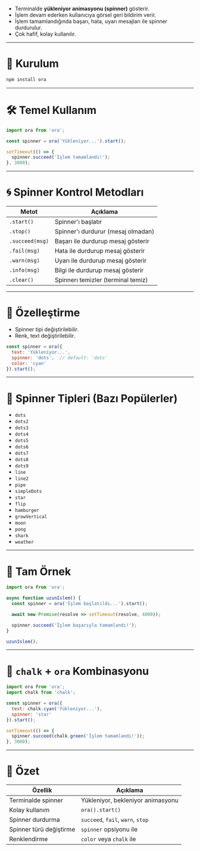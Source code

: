 
- Terminalde **yükleniyor animasyonu (spinner)** gösterir.
- İşlem devam ederken kullanıcıya görsel geri bildirim verir.
- İşlem tamamlandığında başarı, hata, uyarı mesajları ile spinner durdurulur.
- Çok hafif, kolay kullanılır.

---

# 🚀 Kurulum

```bash
npm install ora
```

---

# 🛠️ Temel Kullanım

```js
import ora from 'ora';

const spinner = ora('Yükleniyor...').start();

setTimeout(() => {
  spinner.succeed('İşlem tamamlandı!');
}, 3000);
```

---

# 🌀 Spinner Kontrol Metodları

| Metot           | Açıklama                           |
| --------------- | ---------------------------------- |
| `.start()`      | Spinner'ı başlatır                 |
| `.stop()`       | Spinner'ı durdurur (mesaj olmadan) |
| `.succeed(msg)` | Başarı ile durdurup mesaj gösterir |
| `.fail(msg)`    | Hata ile durdurup mesaj gösterir   |
| `.warn(msg)`    | Uyarı ile durdurup mesaj gösterir  |
| `.info(msg)`    | Bilgi ile durdurup mesaj gösterir  |
| `.clear()`      | Spinnerı temizler (terminal temiz) |

---

# 🌈 Özelleştirme

- Spinner tipi değiştirilebilir.
- Renk, text değiştirilebilir.

```js
const spinner = ora({
  text: 'Yükleniyor...',
  spinner: 'dots',  // default: 'dots'
  color: 'cyan'
}).start();
```

---

# 🔄 Spinner Tipleri (Bazı Popülerler)

- `dots`
- `dots2`
- `dots3`
- `dots4`
- `dots5`
- `dots6`
- `dots7`
- `dots8`
- `dots9`
- `line`
- `line2`
- `pipe`
- `simpleDots`
- `star`
- `flip`
- `hamburger`
- `growVertical`
- `moon`
- `pong`
- `shark`
- `weather`

---

# 🧩 Tam Örnek

```js
import ora from 'ora';

async function uzunIslem() {
  const spinner = ora('İşlem başlatıldı...').start();

  await new Promise(resolve => setTimeout(resolve, 4000));

  spinner.succeed('İşlem başarıyla tamamlandı!');
}

uzunIslem();
```

---

# 🔧 `chalk` + `ora` Kombinasyonu

```js
import ora from 'ora';
import chalk from 'chalk';

const spinner = ora({
  text: chalk.cyan('Yükleniyor...'),
  spinner: 'star'
}).start();

setTimeout(() => {
  spinner.succeed(chalk.green('İşlem tamamlandı!'));
}, 3000);
```

---

# 📌 Özet

|Özellik|Açıklama|
|---|---|
|Terminalde spinner|Yükleniyor, bekleniyor animasyonu|
|Kolay kullanım|`ora().start()`|
|Spinner durdurma|`succeed`, `fail`, `warn`, `stop`|
|Spinner türü değiştirme|`spinner` opsiyonu ile|
|Renklendirme|`color` veya `chalk` ile|
